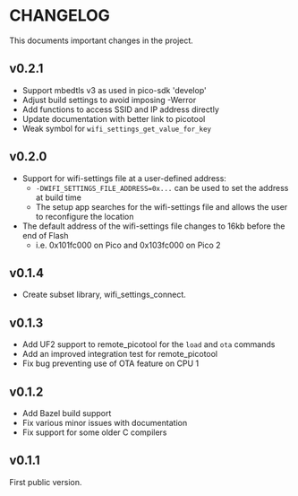 # CHANGELOG

This documents important changes in the project.

## v0.2.1

- Support mbedtls v3 as used in pico-sdk 'develop'
- Adjust build settings to avoid imposing -Werror
- Add functions to access SSID and IP address directly
- Update documentation with better link to picotool
- Weak symbol for `wifi_settings_get_value_for_key`

## v0.2.0

- Support for wifi-settings file at a user-defined address:
  - `-DWIFI_SETTINGS_FILE_ADDRESS=0x...` can be used to set the address at build time
  - The setup app searches for the wifi-settings file and allows the user to reconfigure the location
- The default address of the wifi-settings file changes to 16kb before the end of Flash
  - i.e. 0x101fc000 on Pico and 0x103fc000 on Pico 2

## v0.1.4

- Create subset library, wifi\_settings\_connect.

## v0.1.3

- Add UF2 support to remote\_picotool for the `load` and `ota` commands
- Add an improved integration test for remote\_picotool
- Fix bug preventing use of OTA feature on CPU 1

## v0.1.2

- Add Bazel build support
- Fix various minor issues with documentation
- Fix support for some older C compilers

## v0.1.1

First public version.
